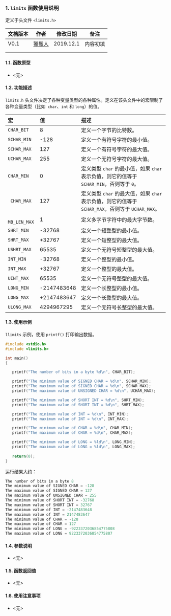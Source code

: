 ### 1. `limits` 函数使用说明

定义于头文件 `<limits.h>`



| 文档版本 |   作者   |  修改日期  |     备注     |
| ------------- | ---------- | -------------- | ------------- |
| V0.1         |  [饕餮人](admin@taotieren.com)  | 2019.12.1 | 内容初填 |
|                  |              |                    |                  |
|                  |              |                    |                  |





#### 1.1. 函数原型
- <无>



#### 1.2. 功能描述

`limits.h` 头文件决定了各种变量类型的各种属性。定义在该头文件中的宏限制了各种变量类型（比如` char`、`int` 和 `long`）的值。

| 宏                            | 值                      | 描述                                                                                                                                                                                            |
| :----------------------- | :--------------------- | :----------------------------------------------------------------------------------------------------------------------------------------------------------- |
| `CHAR_BIT`         | 8                        | 	定义一个字节的比特数。                                                                                                                                                        |
| `SCHAR_MIN`	 | -128                  | 定义一个有符号字符的最小值。                                                                                                                                            |
| `SCHAR_MAX`   | 127	                  | 定义一个有符号字符的最大值。                                                                                                                                            |
| `UCHAR_MAX`   | 255                    | 定义一个无符号字符的最大值。                                                                                                                                            |
| `CHAR_MIN`       | 0                        | 定义类型 `char` 的最小值，如果 `char` 表示负值，则它的值等于 `SCHAR_MIN`，否则等于 `0`。                         |
| ` CHAR_MAX`      | 127                    | 定义类型 `char` 的最大值，如果 `char` 表示负值，则它的值等于 `SCHAR_MAX`，否则等于 `UCHAR_MAX`。 |
| ` MB_LEN_MAX` | 1                        | 定义多字节字符中的最大字节数。                                                                                                                                        |
| `SHRT_MIN`         | -32768              | 定义一个短整型的最小值。                                                                                                                                                    |
| `SHRT_MAX`       | +32767             | 定义一个短整型的最大值。                                                                                                                                                    |
| `USHRT_MAX`    | 65535                  | 定义一个无符号短整型的最大值。                                                                                                                                        |
| `INT_MIN`             | -32768              | 定义一个整型的最小值。                                                                                                                                                        |
| `INT_MAX`            | +32767             | 定义一个整型的最大值。                                                                                                                                                        |
| `UINT_MAX`         | 65535                  | 定义一个无符号整型的最大值。                                                                                                                                            |
| `LONG_MIN`        | -2147483648     | 定义一个长整型的最小值。                                                                                                                                                    |
| `LONG_MAX`       | 	+2147483647 | 定义一个长整型的最大值。                                                                                                                                                    |
| `ULONG_MAX`      | 	4294967295   | 	定义一个无符号长整型的最大值。






#### 1.3. 使用示例

 `llimits` 示例，使用 `printf()` 打印输出数据。

```c
#include <stdio.h>
#include <limits.h>

int main()
{

   printf("The number of bits in a byte %d\n", CHAR_BIT);

   printf("The minimum value of SIGNED CHAR = %d\n", SCHAR_MIN);
   printf("The maximum value of SIGNED CHAR = %d\n", SCHAR_MAX);
   printf("The maximum value of UNSIGNED CHAR = %d\n", UCHAR_MAX);

   printf("The minimum value of SHORT INT = %d\n", SHRT_MIN);
   printf("The maximum value of SHORT INT = %d\n", SHRT_MAX); 

   printf("The minimum value of INT = %d\n", INT_MIN);
   printf("The maximum value of INT = %d\n", INT_MAX);

   printf("The minimum value of CHAR = %d\n", CHAR_MIN);
   printf("The maximum value of CHAR = %d\n", CHAR_MAX);

   printf("The minimum value of LONG = %ld\n", LONG_MIN);
   printf("The maximum value of LONG = %ld\n", LONG_MAX);
  
   return(0);
}
```

运行结果大约：

```c
The number of bits in a byte 8
The minimum value of SIGNED CHAR = -128
The maximum value of SIGNED CHAR = 127
The maximum value of UNSIGNED CHAR = 255
The minimum value of SHORT INT = -32768
The maximum value of SHORT INT = 32767
The minimum value of INT = -2147483648
The maximum value of INT = 2147483647
The minimum value of CHAR = -128
The maximum value of CHAR = 127
The minimum value of LONG = -9223372036854775808
The maximum value of LONG = 9223372036854775807
```






#### 1.4. 参数说明
- <无>








#### 1.5. 函数返回值
- <无>








#### 1.6. 使用注意事项
- <无>
